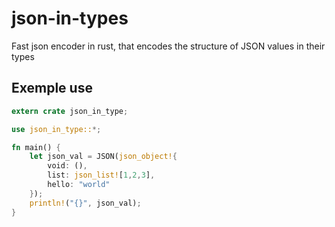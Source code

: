 # json-in-types
Fast json encoder in rust, that encodes the structure of JSON values in their types 

## Exemple use

```rust
extern crate json_in_type;

use json_in_type::*;

fn main() {
    let json_val = JSON(json_object!{
        void: (),
        list: json_list![1,2,3],
        hello: "world"
    });
    println!("{}", json_val);
}
```